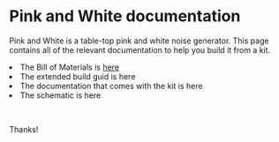<p><h1>Pink and White documentation</h1></p>
<p>Pink and White is a table-top pink and white noise generator. This page contains all of the relevant documentation to help you build it from a kit.</p>
<p><li>The Bill of Materials is <a href="github.com/ge-ep/pinkandwhite/BOM.md" target="_blank">here</a></li>
   <li>The extended build guid is here</li>
   <li>The documentation that comes with the kit is here</li>
   <li>The schematic is here</li></p>
<br>
<p>Thanks!</p>
